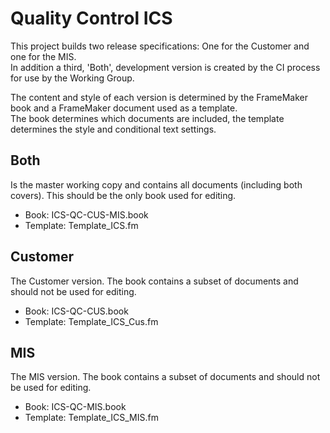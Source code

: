 # Quality Control ICS

This project builds two release specifications: One for the Customer and one for the MIS.<br/>
In addition a third, 'Both', development version is created by the CI process for use by the Working Group.

The content and style of each version is determined by the FrameMaker book and a FrameMaker document used as a template.<br/>
The book determines which documents are included, the template determines the style and conditional text settings.

## Both
Is the master working copy and contains all documents (including both covers). This should be the only book used for editing.
* Book: ICS-QC-CUS-MIS.book
* Template: Template_ICS.fm

## Customer
The Customer version. The book contains a subset of documents and should not be used for editing.
* Book: ICS-QC-CUS.book
* Template: Template_ICS_Cus.fm

## MIS
The MIS version. The book contains a subset of documents and should not be used for editing.
* Book: ICS-QC-MIS.book
* Template: Template_ICS_MIS.fm                          
